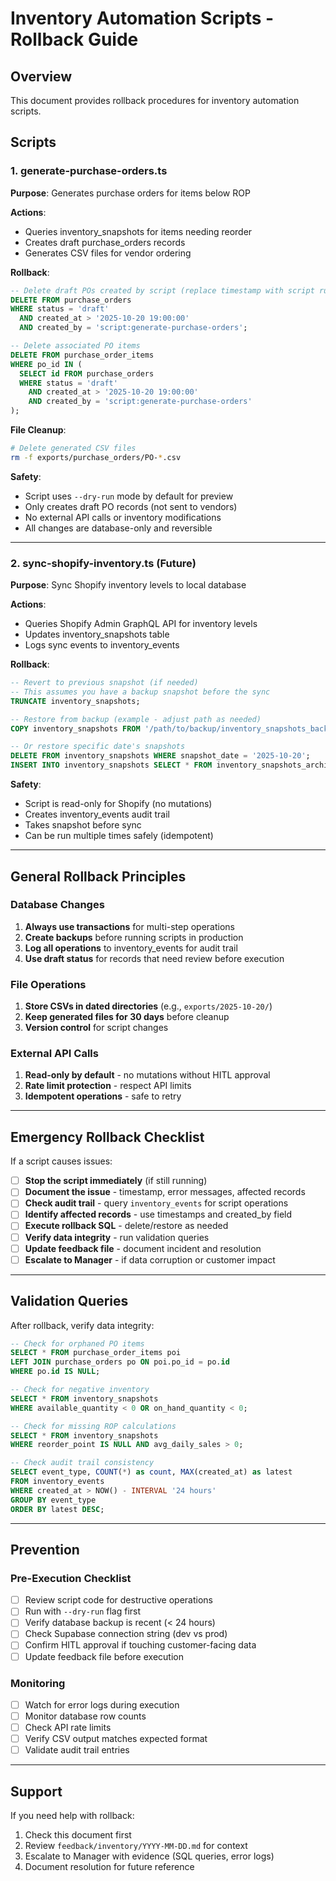 # Inventory Automation Scripts - Rollback Guide

## Overview

This document provides rollback procedures for inventory automation scripts.

## Scripts

### 1. generate-purchase-orders.ts

**Purpose**: Generates purchase orders for items below ROP

**Actions**:

- Queries inventory_snapshots for items needing reorder
- Creates draft purchase_orders records
- Generates CSV files for vendor ordering

**Rollback**:

```sql
-- Delete draft POs created by script (replace timestamp with script run time)
DELETE FROM purchase_orders
WHERE status = 'draft'
  AND created_at > '2025-10-20 19:00:00'
  AND created_by = 'script:generate-purchase-orders';

-- Delete associated PO items
DELETE FROM purchase_order_items
WHERE po_id IN (
  SELECT id FROM purchase_orders
  WHERE status = 'draft'
    AND created_at > '2025-10-20 19:00:00'
    AND created_by = 'script:generate-purchase-orders'
);
```

**File Cleanup**:

```bash
# Delete generated CSV files
rm -f exports/purchase_orders/PO-*.csv
```

**Safety**:

- Script uses `--dry-run` mode by default for preview
- Only creates draft PO records (not sent to vendors)
- No external API calls or inventory modifications
- All changes are database-only and reversible

---

### 2. sync-shopify-inventory.ts (Future)

**Purpose**: Sync Shopify inventory levels to local database

**Actions**:

- Queries Shopify Admin GraphQL API for inventory levels
- Updates inventory_snapshots table
- Logs sync events to inventory_events

**Rollback**:

```sql
-- Revert to previous snapshot (if needed)
-- This assumes you have a backup snapshot before the sync
TRUNCATE inventory_snapshots;

-- Restore from backup (example - adjust path as needed)
COPY inventory_snapshots FROM '/path/to/backup/inventory_snapshots_backup.csv' CSV HEADER;

-- Or restore specific date's snapshots
DELETE FROM inventory_snapshots WHERE snapshot_date = '2025-10-20';
INSERT INTO inventory_snapshots SELECT * FROM inventory_snapshots_archive WHERE snapshot_date = '2025-10-19';
```

**Safety**:

- Script is read-only for Shopify (no mutations)
- Creates inventory_events audit trail
- Takes snapshot before sync
- Can be run multiple times safely (idempotent)

---

## General Rollback Principles

### Database Changes

1. **Always use transactions** for multi-step operations
2. **Create backups** before running scripts in production
3. **Log all operations** to inventory_events for audit trail
4. **Use draft status** for records that need review before execution

### File Operations

1. **Store CSVs in dated directories** (e.g., `exports/2025-10-20/`)
2. **Keep generated files for 30 days** before cleanup
3. **Version control** for script changes

### External API Calls

1. **Read-only by default** - no mutations without HITL approval
2. **Rate limit protection** - respect API limits
3. **Idempotent operations** - safe to retry

---

## Emergency Rollback Checklist

If a script causes issues:

- [ ] **Stop the script immediately** (if still running)
- [ ] **Document the issue** - timestamp, error messages, affected records
- [ ] **Check audit trail** - query `inventory_events` for script operations
- [ ] **Identify affected records** - use timestamps and created_by field
- [ ] **Execute rollback SQL** - delete/restore as needed
- [ ] **Verify data integrity** - run validation queries
- [ ] **Update feedback file** - document incident and resolution
- [ ] **Escalate to Manager** - if data corruption or customer impact

---

## Validation Queries

After rollback, verify data integrity:

```sql
-- Check for orphaned PO items
SELECT * FROM purchase_order_items poi
LEFT JOIN purchase_orders po ON poi.po_id = po.id
WHERE po.id IS NULL;

-- Check for negative inventory
SELECT * FROM inventory_snapshots
WHERE available_quantity < 0 OR on_hand_quantity < 0;

-- Check for missing ROP calculations
SELECT * FROM inventory_snapshots
WHERE reorder_point IS NULL AND avg_daily_sales > 0;

-- Check audit trail consistency
SELECT event_type, COUNT(*) as count, MAX(created_at) as latest
FROM inventory_events
WHERE created_at > NOW() - INTERVAL '24 hours'
GROUP BY event_type
ORDER BY latest DESC;
```

---

## Prevention

### Pre-Execution Checklist

- [ ] Review script code for destructive operations
- [ ] Run with `--dry-run` flag first
- [ ] Verify database backup is recent (< 24 hours)
- [ ] Check Supabase connection string (dev vs prod)
- [ ] Confirm HITL approval if touching customer-facing data
- [ ] Update feedback file before execution

### Monitoring

- [ ] Watch for error logs during execution
- [ ] Monitor database row counts
- [ ] Check API rate limits
- [ ] Verify CSV output matches expected format
- [ ] Validate audit trail entries

---

## Support

If you need help with rollback:

1. Check this document first
2. Review `feedback/inventory/YYYY-MM-DD.md` for context
3. Escalate to Manager with evidence (SQL queries, error logs)
4. Document resolution for future reference


